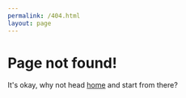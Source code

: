 ```yaml
---
permalink: /404.html
layout: page
---
```

# Page not found!

It's okay, why not head [home](/) and start from there?

